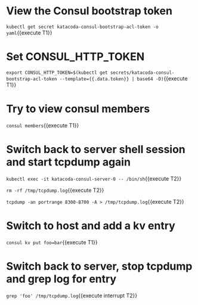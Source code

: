# View the Consul bootstrap token

`kubectl get secret katacoda-consul-bootstrap-acl-token -o yaml`{{execute T1}}

# Set CONSUL_HTTP_TOKEN

`export CONSUL_HTTP_TOKEN=$(kubectl get secrets/katacoda-consul-bootstrap-acl-token --template={{.data.token}} | base64 -D)`{{execute T1}}

# Try to view consul members

`consul members`{{execute T1}}

# Switch back to server shell session and start tcpdump again

`kubectl exec -it katacoda-consul-server-0 -- /bin/sh`{{execute T2}}

`rm -rf /tmp/tcpdump.log`{{execute T2}}

`tcpdump -an portrange 8300-8700 -A > /tmp/tcpdump.log`{{execute T2}}

# Switch to host and add a kv entry

`consul kv put foo=bar`{{execute T1}}


# Switch back to server, stop tcpdump and grep log for entry

`grep 'foo' /tmp/tcpdump.log`{{execute interrupt T2}}